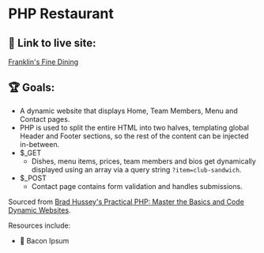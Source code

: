# PHP Restaurant

## :battery: Link to live site:
[Franklin's Fine Dining](https://php-restaurant.herokuapp.com/)

## :trophy: Goals:
* A dynamic website that displays Home, Team Members, Menu and Contact pages. 
* PHP is used to split the entire HTML into two halves, templating global Header and Footer sections, so the rest of the content can be injected in-between.
* $_GET
  * Dishes, menu items, prices, team members and bios get dynamically displayed using an array via a query string `?item=club-sandwich`. 
* $_POST
  * Contact page contains form validation and handles submissions.

Sourced from [Brad Hussey's Practical PHP: Master the Basics and Code Dynamic Websites](https://www.udemy.com/course/code-dynamic-websites/).

Resources include:
* :pig: Bacon Ipsum

